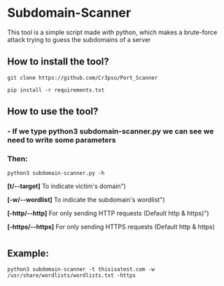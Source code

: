 # Subdomain-Scanner
This tool is a simple script made with python, which makes a brute-force attack trying to guess the subdomains of a server

## How to install the tool?
```
git clone https://github.com/Cr3pso/Port_Scanner
```

```
pip install -r requirements.txt
```

## How to use the tool?
### - If we type **python3 subdomain-scanner.py** we can see we need to write some parameters

### Then:
```
python3 subdomain-scanner.py -h
```
**[t/--target]** To indicate victim's domain")

**[-w/--wordlist]** To indicate the subdomain's wordlist")

**[-http/--http]** For only sending HTTP requests (Default http & https)")

**[-https/--https]** For only sending HTTPS requests (Default http & https)

#
## Example:
```
python3 subdomain-scanner -t thisisatest.com -w /usr/share/wordlists/wordlists.txt -https
```

